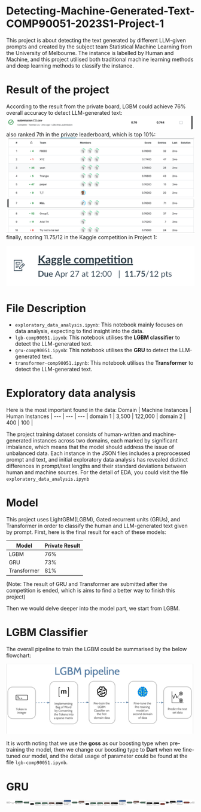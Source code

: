 # Detecting-Machine-Generated-Text-COMP90051-2023S1-Project-1
This project is about detecting the text generated by different LLM-given prompts and created by the subject team Statistical Machine Learning from the University of Melbourne. The instance is labelled by Human and Machine, and this project utilised both traditional machine learning methods and deep learning methods to classify the instance.

# Result of the project
According to the result from the private board, LGBM could achieve 76% overall accuracy to detect LLM-generated text:
![private and public result](graph/lgb_accuracy.png)
also ranked 7th in the private leaderboard, which is top 10%:
![private and public result](graph/kaggle_rank.png)
finally, scoring 11.75/12 in the Kaggle competition in Project 1:

![private and public result](graph/score.png)

# File Description
* `exploratory_data_analysis.ipynb`: This notebook mainly focuses on data analysis, expecting to find insight into the data.
* `lgb-comp90051.ipynb`: This notebook utilises the **LGBM classifier** to detect the LLM-generated text.
* `gru-comp90051.ipynb`: This notebook utilises the **GRU** to detect the LLM-generated text.
* `transformer-comp90051.ipynb`: This notebook utilises the **Transformer** to detect the LLM-generated text.

# Exploratory data analysis
Here is the most important found in the data:
Domain   | Machine Instances | Human Instances |
--- | --- | --- |
domain 1 | 3,500 | 122,000 | 
domain 2 | 400 | 100 | 

The project training dataset consists of human-written and machine-generated instances across two domains, each marked by significant imbalance, which means that the model should address the issue of unbalanced data. Each instance in the JSON files includes a preprocessed prompt and text, and initial exploratory data analysis has revealed distinct differences in prompt/text lengths and their standard deviations between human and machine sources. For the detail of EDA, you could visit the file `exploratory_data_analysis.ipynb`
# Model
This project uses LightGBM(LGBM), Gated recurrent units (GRUs), and Transformer in order to classify the human and LLM-generated text given by prompt. First, here is the final result for each of these models:

Model   | Private Result |
--- | --- |
LGBM | 76% |
GRU | 73% |
Transformer | 81% |

(Note: The result of GRU and Transformer are submitted after the competition is ended, which is aims to find a better way to finish this project)

Then we would delve deeper into the model part, we start from LGBM.

# LGBM Classifier
The overall pipeline to train the LGBM could be summarised by the below flowchart:

<img src='graph/lgb_pipeline.png' width='500'>

It is worth noting that we use the **goss** as our boosting type when pre-training the model, then we change our boosting type to **Dart** when we fine-tuned our model, and the detail usage of parameter could be found at the file `lgb-comp90051.ipynb`.

# GRU
<img src='graph/gru_structure.png' width='1000' depth ='1000'>

